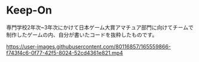 # Keep-On
専門学校2年次~3年次にかけて日本ゲーム大賞アマチュア部門に向けてチームで制作したゲームの内、自分が書いたコードを抜粋したものです。



https://user-images.githubusercontent.com/80116857/165559866-f743f4c6-0f77-42f5-8024-52cd4361e821.mp4

